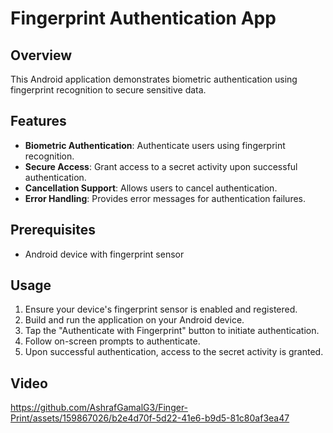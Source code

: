 # Fingerprint Authentication App

## Overview

This Android application demonstrates biometric authentication using fingerprint recognition to secure sensitive data.

## Features

- **Biometric Authentication**: Authenticate users using fingerprint recognition.
- **Secure Access**: Grant access to a secret activity upon successful authentication.
- **Cancellation Support**: Allows users to cancel authentication.
- **Error Handling**: Provides error messages for authentication failures.

## Prerequisites

- Android device with fingerprint sensor

## Usage

1. Ensure your device's fingerprint sensor is enabled and registered.
2. Build and run the application on your Android device.
3. Tap the "Authenticate with Fingerprint" button to initiate authentication.
4. Follow on-screen prompts to authenticate.
5. Upon successful authentication, access to the secret activity is granted.
## Video


https://github.com/AshrafGamalG3/Finger-Print/assets/159867026/b2e4d70f-5d22-41e6-b9d5-81c80af3ea47

